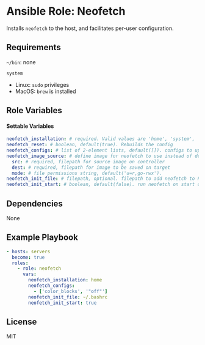 # Ansible Role: Neofetch

Installs `neofetch` to the host, and facilitates per-user configuration.

## Requirements

`~/bin`: none

`system`
  - Linux: `sudo` privileges
  - MacOS: `brew` is installed

## Role Variables

#### Settable Variables
```yaml
neofetch_installation: # required. Valid values are 'home', 'system', 'none'
neofetch_reset: # boolean, default(true). Rebuilds the config
neofetch_configs: # list of 2-element lists, default([]). configs to update in neofetch config file
neofetch_image_source: # define image for neofetch to use instead of default
  src: # required, filepath for source image on controller
  dest: # required, filepath for image to be saved on target
  mode: # file permissions string, default('u=r,go-rwx').
neofetch_init_file: # filepath, optional. filepath to add neofetch to PATH for home installation, and place to install neofetch command when `neofetch_init_start=true`
neofetch_init_start: # boolean, default(false). run neofetch on start of user's interactive shell
```

## Dependencies

None

## Example Playbook
```yaml
- hosts: servers
  become: true
  roles:
    - role: neofetch
      vars:
        neofetch_installation: home
        neofetch_configs:
          - ['color_blocks', '"off"']
        neofetch_init_file: ~/.bashrc
        neofetch_init_start: true
```

## License

MIT
